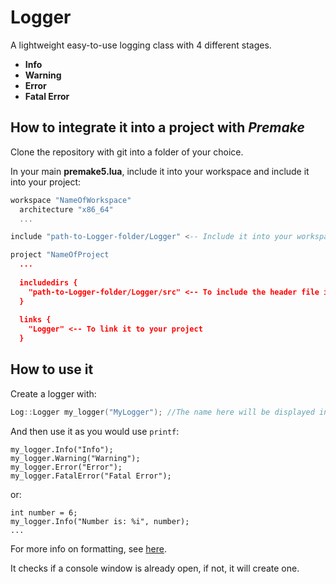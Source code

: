 # Logger
A lightweight easy-to-use logging class with 4 different stages.
- **Info**
- **Warning**
- **Error**
- **Fatal Error**  

How to integrate it into a project with ***Premake***
-------
Clone the repository with git into a folder of your choice.

In your main **premake5.lua**, include it into your workspace and include it into your project:
```lua
workspace "NameOfWorkspace"
  architecture "x86_64"
  ...

include "path-to-Logger-folder/Logger" <-- Include it into your workspace/solution

project "NameOfProject
  ...
  
  includedirs {
    "path-to-Logger-folder/Logger/src" <-- To include the header file into your project
  }
  
  links {
    "Logger" <-- To link it to your project
  }
```

How to use it
----
Create a logger with:
```c++
Log::Logger my_logger("MyLogger"); //The name here will be displayed in the console
```
And then use it as you would use `printf`:
```
my_logger.Info("Info");
my_logger.Warning("Warning");
my_logger.Error("Error");
my_logger.FatalError("Fatal Error");
```
or:
```
int number = 6;
my_logger.Info("Number is: %i", number);
...
```
For more info on formatting, see [here].

It checks if a console window is already open, if not, it will create one.

[here]: https://www.cplusplus.com/reference/cstdio/printf/
